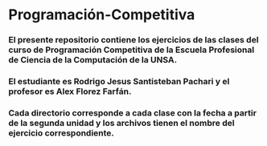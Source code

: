 # Programación-Competitiva

### El presente repositorio contiene los ejercicios de las clases del curso de Programación Competitiva de la Escuela Profesional de Ciencia de la Computación de la UNSA.

### El estudiante es Rodrigo Jesus Santisteban Pachari y el profesor es Alex Florez Farfán.

### Cada directorio corresponde a cada clase con la fecha a partir de la segunda unidad y los archivos tienen el nombre del ejercicio correspondiente.

